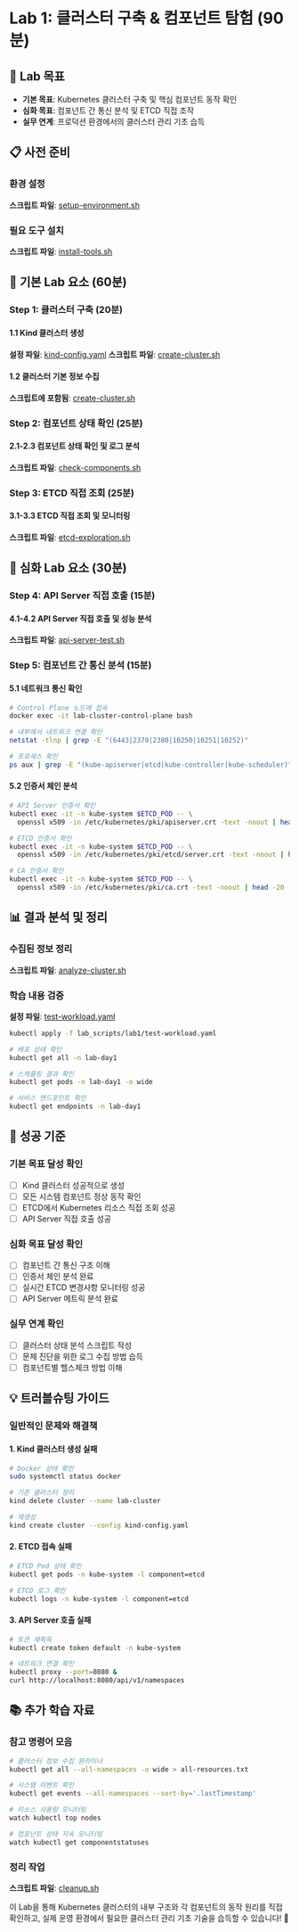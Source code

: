 # Lab 1: 클러스터 구축 & 컴포넌트 탐험 (90분)

## 🎯 Lab 목표
- **기본 목표**: Kubernetes 클러스터 구축 및 핵심 컴포넌트 동작 확인
- **심화 목표**: 컴포넌트 간 통신 분석 및 ETCD 직접 조작
- **실무 연계**: 프로덕션 환경에서의 클러스터 관리 기초 습득

## 📋 사전 준비

### 환경 설정
**스크립트 파일**: [setup-environment.sh](lab_scripts/lab1/setup-environment.sh)

### 필요 도구 설치
**스크립트 파일**: [install-tools.sh](lab_scripts/lab1/install-tools.sh)

## 🔧 기본 Lab 요소 (60분)

### Step 1: 클러스터 구축 (20분)

#### 1.1 Kind 클러스터 생성
**설정 파일**: [kind-config.yaml](lab_scripts/lab1/kind-config.yaml)
**스크립트 파일**: [create-cluster.sh](lab_scripts/lab1/create-cluster.sh)

#### 1.2 클러스터 기본 정보 수집
**스크립트에 포함됨**: [create-cluster.sh](lab_scripts/lab1/create-cluster.sh)

### Step 2: 컴포넌트 상태 확인 (25분)

#### 2.1-2.3 컴포넌트 상태 확인 및 로그 분석
**스크립트 파일**: [check-components.sh](lab_scripts/lab1/check-components.sh)

### Step 3: ETCD 직접 조회 (25분)

#### 3.1-3.3 ETCD 직접 조회 및 모니터링
**스크립트 파일**: [etcd-exploration.sh](lab_scripts/lab1/etcd-exploration.sh)

## 🚀 심화 Lab 요소 (30분)

### Step 4: API Server 직접 호출 (15분)

#### 4.1-4.2 API Server 직접 호출 및 성능 분석
**스크립트 파일**: [api-server-test.sh](lab_scripts/lab1/api-server-test.sh)

### Step 5: 컴포넌트 간 통신 분석 (15분)

#### 5.1 네트워크 통신 확인
```bash
# Control Plane 노드에 접속
docker exec -it lab-cluster-control-plane bash

# 내부에서 네트워크 연결 확인
netstat -tlnp | grep -E "(6443|2379|2380|10250|10251|10252)"

# 프로세스 확인
ps aux | grep -E "(kube-apiserver|etcd|kube-controller|kube-scheduler)"
```

#### 5.2 인증서 체인 분석
```bash
# API Server 인증서 확인
kubectl exec -it -n kube-system $ETCD_POD -- \
  openssl x509 -in /etc/kubernetes/pki/apiserver.crt -text -noout | head -20

# ETCD 인증서 확인
kubectl exec -it -n kube-system $ETCD_POD -- \
  openssl x509 -in /etc/kubernetes/pki/etcd/server.crt -text -noout | head -20

# CA 인증서 확인
kubectl exec -it -n kube-system $ETCD_POD -- \
  openssl x509 -in /etc/kubernetes/pki/ca.crt -text -noout | head -20
```

## 📊 결과 분석 및 정리

### 수집된 정보 정리
**스크립트 파일**: [analyze-cluster.sh](lab_scripts/lab1/analyze-cluster.sh)

### 학습 내용 검증
**설정 파일**: [test-workload.yaml](lab_scripts/lab1/test-workload.yaml)

```bash
kubectl apply -f lab_scripts/lab1/test-workload.yaml

# 배포 상태 확인
kubectl get all -n lab-day1

# 스케줄링 결과 확인
kubectl get pods -n lab-day1 -o wide

# 서비스 엔드포인트 확인
kubectl get endpoints -n lab-day1
```

## 🎯 성공 기준

### 기본 목표 달성 확인
- [ ] Kind 클러스터 성공적으로 생성
- [ ] 모든 시스템 컴포넌트 정상 동작 확인
- [ ] ETCD에서 Kubernetes 리소스 직접 조회 성공
- [ ] API Server 직접 호출 성공

### 심화 목표 달성 확인
- [ ] 컴포넌트 간 통신 구조 이해
- [ ] 인증서 체인 분석 완료
- [ ] 실시간 ETCD 변경사항 모니터링 성공
- [ ] API Server 메트릭 분석 완료

### 실무 연계 확인
- [ ] 클러스터 상태 분석 스크립트 작성
- [ ] 문제 진단을 위한 로그 수집 방법 습득
- [ ] 컴포넌트별 헬스체크 방법 이해

## 💡 트러블슈팅 가이드

### 일반적인 문제와 해결책

#### 1. Kind 클러스터 생성 실패
```bash
# Docker 상태 확인
sudo systemctl status docker

# 기존 클러스터 정리
kind delete cluster --name lab-cluster

# 재생성
kind create cluster --config kind-config.yaml
```

#### 2. ETCD 접속 실패
```bash
# ETCD Pod 상태 확인
kubectl get pods -n kube-system -l component=etcd

# ETCD 로그 확인
kubectl logs -n kube-system -l component=etcd
```

#### 3. API Server 호출 실패
```bash
# 토큰 재획득
kubectl create token default -n kube-system

# 네트워크 연결 확인
kubectl proxy --port=8080 &
curl http://localhost:8080/api/v1/namespaces
```

## 📚 추가 학습 자료

### 참고 명령어 모음
```bash
# 클러스터 정보 수집 원라이너
kubectl get all --all-namespaces -o wide > all-resources.txt

# 시스템 이벤트 확인
kubectl get events --all-namespaces --sort-by='.lastTimestamp'

# 리소스 사용량 모니터링
watch kubectl top nodes

# 컴포넌트 상태 지속 모니터링
watch kubectl get componentstatuses
```

### 정리 작업
**스크립트 파일**: [cleanup.sh](lab_scripts/lab1/cleanup.sh)

이 Lab을 통해 Kubernetes 클러스터의 내부 구조와 각 컴포넌트의 동작 원리를 직접 확인하고, 
실제 운영 환경에서 필요한 클러스터 관리 기초 기술을 습득할 수 있습니다! 🚀